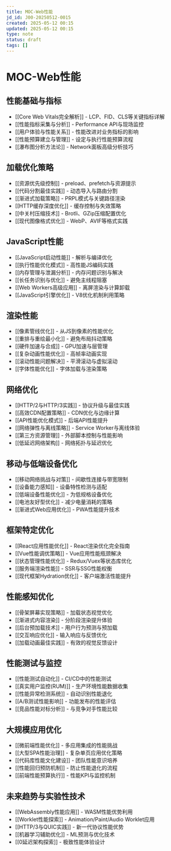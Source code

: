 ```yaml
---
title: MOC-Web性能
jd_id: J00-20250512-0015
created: 2025-05-12 00:15
updated: 2025-05-12 00:15
type: note
status: draft
tags: []
---
```

# MOC-Web性能

## 性能基础与指标
- [[Core Web Vitals完全解析]] - LCP、FID、CLS等关键指标详解
- [[性能指标采集与分析]] - Performance API与现场监控
- [[用户体验与性能关系]] - 性能改进对业务指标的影响
- [[性能预算建立与管理]] - 设定与执行性能预算流程
- [[瀑布图分析方法论]] - Network面板高级分析技巧

## 加载优化策略
- [[资源优先级控制]] - preload、prefetch与资源提示
- [[代码分割最佳实践]] - 动态导入与路由分割
- [[渐进式加载策略]] - PRPL模式与关键路径渲染
- [[HTTP缓存深度优化]] - 缓存控制与失效策略
- [[中关村压缩技术]] - Brotli、GZip压缩配置优化
- [[现代图像格式优化]] - WebP、AVIF等格式实践

## JavaScript性能
- [[JavaScript启动性能]] - 解析与编译优化
- [[执行性能优化模式]] - 高性能JS编码实践
- [[内存管理与泄漏分析]] - 内存问题识别与解决
- [[长任务识别与优化]] - 避免主线程阻塞
- [[Web Workers高级应用]] - 离屏渲染与计算卸载
- [[JavaScript引擎优化]] - V8优化机制利用策略

## 渲染性能
- [[像素管线优化]] - 从JS到像素的性能优化
- [[重排与重绘最小化]] - 避免布局抖动策略
- [[硬件加速与合成]] - GPU加速与层管理
- [[复杂动画性能优化]] - 高帧率动画实现
- [[滚动性能问题解决]] - 平滑滚动与虚拟滚动
- [[字体性能优化]] - 字体加载与渲染策略

## 网络优化
- [[HTTP/2与HTTP/3实践]] - 协议升级与最佳实践
- [[高效CDN配置策略]] - CDN优化与边缘计算
- [[API性能优化模式]] - 后端API性能提升
- [[网络弹性与离线策略]] - Service Worker与离线体验
- [[第三方资源管理]] - 外部脚本控制与性能影响
- [[低延迟网络架构]] - 网络拓扑与延迟优化

## 移动与低端设备优化
- [[移动网络挑战与对策]] - 间歇性连接与带宽限制
- [[设备能力感知]] - 设备特性检测与适配
- [[低端设备性能优化]] - 为低规格设备优化
- [[电池友好型优化]] - 减少电量消耗的策略
- [[渐进式Web应用优化]] - PWA性能提升技术

## 框架特定优化
- [[React应用性能优化]] - React渲染优化完全指南
- [[Vue性能调优策略]] - Vue应用性能瓶颈解决
- [[状态管理性能优化]] - Redux/Vuex等状态库优化
- [[服务端渲染性能]] - SSR与SSG性能权衡
- [[现代框架Hydration优化]] - 客户端激活性能提升

## 性能感知优化
- [[骨架屏幕实现策略]] - 加载状态视觉优化
- [[渐进式内容渲染]] - 分阶段渲染提升体验
- [[后台预加载技术]] - 用户行为预测与预加载
- [[交互响应优化]] - 输入响应与反馈优化
- [[加载动画最佳实践]] - 有效的视觉反馈设计

## 性能测试与监控
- [[性能测试自动化]] - CI/CD中的性能测试
- [[真实用户监控(RUM)]] - 生产环境性能数据收集
- [[性能异常检测系统]] - 自动识别性能退化
- [[A/B测试性能影响]] - 功能发布的性能评估
- [[竞品性能对标分析]] - 与竞争对手性能比较

## 大规模应用优化
- [[微前端性能优化]] - 多应用集成的性能挑战
- [[大型SPA性能治理]] - 复杂单页应用优化策略
- [[代码库性能文化建设]] - 团队性能意识培养
- [[性能回归预防机制]] - 防止性能退化的流程
- [[前端性能预算执行]] - 性能KPI与监控机制

## 未来趋势与实验性技术
- [[WebAssembly性能应用]] - WASM性能优势利用
- [[Worklet性能探索]] - Animation/Paint/Audio Worklet应用
- [[HTTP/3与QUIC实践]] - 新一代协议性能优势
- [[机器学习辅助优化]] - ML预测与优化技术
- [[0延迟架构探索]] - 极致性能体验设计
